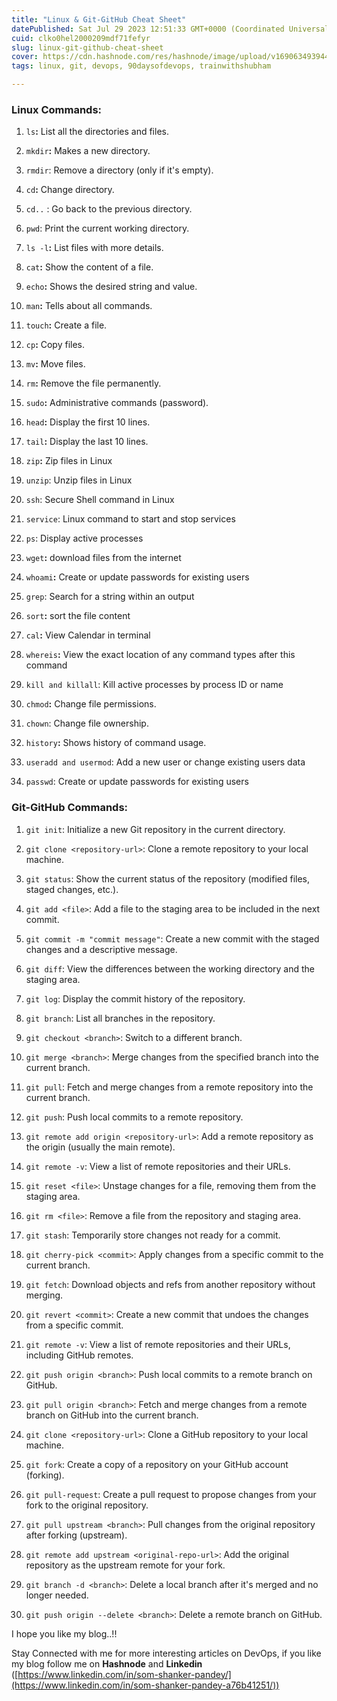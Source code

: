 ```yaml
---
title: "Linux & Git-GitHub Cheat Sheet"
datePublished: Sat Jul 29 2023 12:51:33 GMT+0000 (Coordinated Universal Time)
cuid: clko0hel2000209mdf71fefyr
slug: linux-git-github-cheat-sheet
cover: https://cdn.hashnode.com/res/hashnode/image/upload/v1690634939445/6deb93d3-c807-4944-b7f5-f25362598300.png
tags: linux, git, devops, 90daysofdevops, trainwithshubham

---
```


### Linux Commands:

1. `ls`**:** List all the directories and files.
    
2. `mkdir`**:** Makes a new directory.
    
3. `rmdir`: Remove a directory (only if it's empty).
    
4. `cd`**:** Change directory.
    
5. `cd..` : Go back to the previous directory.
    
6. `pwd`: Print the current working directory.
    
7. `ls -l`**:** List files with more details.
    
8. `cat`**:** Show the content of a file.
    
9. `echo`**:** Shows the desired string and value.
    
10. `man`**:** Tells about all commands.
    
11. `touch`**:** Create a file.
    
12. `cp`**:** Copy files.
    
13. `mv`**:** Move files.
    
14. `rm`**:** Remove the file permanently.
    
15. `sudo`**:** Administrative commands (password).
    
16. `head`**:** Display the first 10 lines.
    
17. `tail`**:** Display the last 10 lines.
    
18. `zip`**:** Zip files in Linux
    
19. `unzip`: Unzip files in Linux
    
20. `ssh`: Secure Shell command in Linux
    
21. `service`: Linux command to start and stop services
    
22. `ps`: Display active processes
    
23. `wget`**:** download files from the internet
    
24. `whoami`**:** Create or update passwords for existing users
    
25. `grep`: Search for a string within an output
    
26. `sort`**:** sort the file content
    
27. `cal`**:** View Calendar in terminal
    
28. `whereis`**:** View the exact location of any command types after this command
    
29. `kill and killall`: Kill active processes by process ID or name
    
30. `chmod`**:** Change file permissions.
    
31. `chown`: Change file ownership.
    
32. `history`**:** Shows history of command usage.
    
33. `useradd and usermod`: Add a new user or change existing users data
    
34. `passwd`: Create or update passwords for existing users
    

### Git-GitHub Commands:

1. `git init`: Initialize a new Git repository in the current directory.
    
2. `git clone <repository-url>`: Clone a remote repository to your local machine.
    
3. `git status`: Show the current status of the repository (modified files, staged changes, etc.).
    
4. `git add <file>`: Add a file to the staging area to be included in the next commit.
    
5. `git commit -m "commit message"`: Create a new commit with the staged changes and a descriptive message.
    
6. `git diff`: View the differences between the working directory and the staging area.
    
7. `git log`: Display the commit history of the repository.
    
8. `git branch`: List all branches in the repository.
    
9. `git checkout <branch>`: Switch to a different branch.
    
10. `git merge <branch>`: Merge changes from the specified branch into the current branch.
    
11. `git pull`: Fetch and merge changes from a remote repository into the current branch.
    
12. `git push`: Push local commits to a remote repository.
    
13. `git remote add origin <repository-url>`: Add a remote repository as the origin (usually the main remote).
    
14. `git remote -v`: View a list of remote repositories and their URLs.
    
15. `git reset <file>`: Unstage changes for a file, removing them from the staging area.
    
16. `git rm <file>`: Remove a file from the repository and staging area.
    
17. `git stash`: Temporarily store changes not ready for a commit.
    
18. `git cherry-pick <commit>`: Apply changes from a specific commit to the current branch.
    
19. `git fetch`: Download objects and refs from another repository without merging.
    
20. `git revert <commit>`: Create a new commit that undoes the changes from a specific commit.
    
21. `git remote -v`: View a list of remote repositories and their URLs, including GitHub remotes.
    
22. `git push origin <branch>`: Push local commits to a remote branch on GitHub.
    
23. `git pull origin <branch>`: Fetch and merge changes from a remote branch on GitHub into the current branch.
    
24. `git clone <repository-url>`: Clone a GitHub repository to your local machine.
    
25. `git fork`: Create a copy of a repository on your GitHub account (forking).
    
26. `git pull-request`: Create a pull request to propose changes from your fork to the original repository.
    
27. `git pull upstream <branch>`: Pull changes from the original repository after forking (upstream).
    
28. `git remote add upstream <original-repo-url>`: Add the original repository as the upstream remote for your fork.
    
29. `git branch -d <branch>`: Delete a local branch after it's merged and no longer needed.
    
30. `git push origin --delete <branch>`: Delete a remote branch on GitHub.
    

I hope you like my blog..!!

Stay Connected with me for more interesting articles on DevOps, if you like my blog follow me on **Hashnode** and **Linkedin** ([https://www.linkedin.com/in/som-shanker-pandey/](https://www.linkedin.com/in/som-shanker-pandey-a76b41251/))
